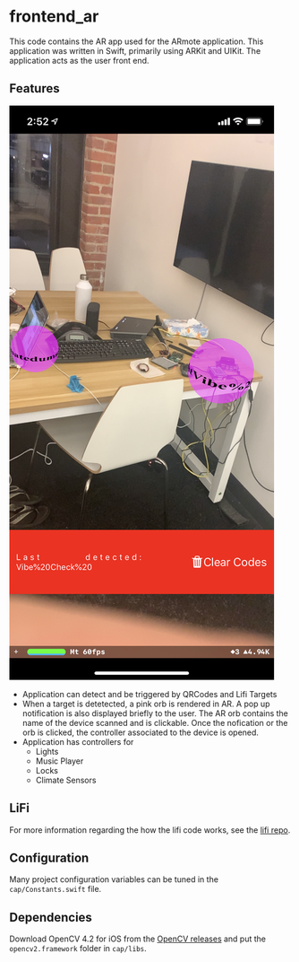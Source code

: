 # frontend_ar

This code contains the AR app used for the ARmote application. This application 
was written in Swift, primarily using ARKit and UIKit. The application acts as 
the user front end. 

## Features
![iphone-app](figures/ar-orbs.png)

- Application can detect and be triggered by QRCodes and Lifi Targets
- When a target is detetected, a pink orb is rendered in AR. A pop up
notification is also displayed briefly to the user. The AR orb contains the 
name of the device scanned and is clickable. Once the nofication or the orb is 
clicked, the controller associated to the device is opened.
- Application has controllers for
  - Lights
  - Music Player
  - Locks
  - Climate Sensors

## LiFi
For more information regarding the how the lifi code works, see the [lifi
repo][lifi-repo].

## Configuration
Many project configuration variables can be tuned in the `cap/Constants.swift`
file. 

## Dependencies
Download OpenCV 4.2 for iOS from the [OpenCV releases][opencv] and put 
the `opencv2.framework` folder in `cap/libs`.


[lifi-repo]:https://github.com/capstone-winners/lifi
[opencv]:https://opencv.org/releases/
